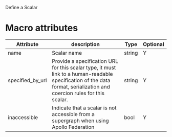 Define a Scalar

# Macro attributes

| Attribute        | description                                                                                                                                                            | Type   | Optional |
|------------------|------------------------------------------------------------------------------------------------------------------------------------------------------------------------|--------|----------|
| name             | Scalar name                                                                                                                                                            | string | Y        |
| specified_by_url | Provide a specification URL for this scalar type, it must link to a human-readable specification of the data format, serialization and coercion rules for this scalar. | string | Y        |
| inaccessible     | Indicate that a scalar is not accessible from a supergraph when using Apollo Federation                                                                                | bool   | Y        |